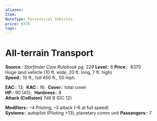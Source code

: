 ```yaml
---
aliases: 
Item:
NoteType: Terrestrial Vehicles
price: 8370
tags: 
---
```


# All-terrain Transport

**Source**:: _Starfinder Core Rulebook pg. 229_
**Level**:: 6
**Price**::  8370  
Huge land vehicle (10 ft. wide, 20 ft. long, 7 ft. high)  
**Speed**:: 10 ft., full 450 ft., 50 mph  

**EAC**:: 13; 
**KAC**:: 16; 
**Cover**:: total cover  
**HP**:: 90 (45); 
**Hardness**:: 8  
**Attack (Collision)** 7d8 B (DC 12)  

**Modifiers**:: –4 Piloting, –3 attack (–6 at full speed)  
**Systems**:: autopilot (Piloting +13), planetary comm unit
**Passengers**:: 7
